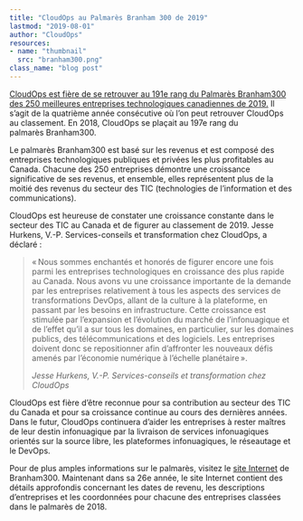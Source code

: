 ```yaml
---
title: "CloudOps au Palmarès Branham 300 de 2019"
lastmod: "2019-08-01"
author: "CloudOps"
resources:
- name: "thumbnail"
  src: "branham300.png"
class_name: "blog post"
---
```


<p><a href="https://branhamgroup.com/2019%20B300%20Listing/cloudops/">CloudOps est fière de se retrouver au 191e rang du Palmarès&nbsp;Branham300 des 250 meilleures entreprises technologiques canadiennes de 2019.</a> Il s’agit de la quatrième année consécutive où l’on peut retrouver CloudOps au classement. En 2018, CloudOps se plaçait au 197e rang du palmarès&nbsp;Branham300.</p><p>Le palmarès&nbsp;Branham300 est basé sur les revenus et est composé des entreprises technologiques publiques et privées les plus profitables au Canada. Chacune des 250 entreprises démontre une croissance significative de ses revenus, et ensemble, elles représentent plus de la moitié des revenus du secteur des TIC (technologies de l’information et des communications).</p><p>CloudOps est heureuse de constater une croissance constante dans le secteur des TIC au Canada et de figurer au classement de 2019. Jesse Hurkens, V.-P. Services-conseils et transformation chez CloudOps, a déclaré&nbsp;:</p><blockquote class="wp-block-quote"><p>« Nous sommes enchantés et honorés de figurer encore une fois parmi les entreprises technologiques en croissance des plus rapide au Canada. Nous avons vu une croissance importante de la demande par les entreprises relativement à tous les aspects des services de transformations DevOps, allant de la culture à la plateforme, en passant par les besoins en infrastructure. Cette croissance est stimulée par l’expansion et l’évolution du marché de l’infonuagique et de l’effet qu’il a sur tous les domaines, en particulier, sur les domaines publics, des télécommunications et des logiciels. Les entreprises doivent donc se repositionner afin d’affronter les nouveaux défis amenés par l’économie numérique à l’échelle planétaire ».&nbsp;&nbsp;</p><p><cite>Jesse Hurkens, V.-P. Services-conseils et transformation chez CloudOps</cite></p></blockquote><p>CloudOps est fière d’être reconnue pour sa contribution au secteur des TIC du Canada et pour sa croissance continue au cours des dernières années. Dans le futur, CloudOps continuera d’aider les entreprises à rester maîtres de leur destin infonuagique par la livraison de services infonuagiques orientés sur la source libre, les plateformes infonuagiques, le réseautage et le DevOps.</p><p>Pour de plus amples informations sur le palmarès, visitez le <a href="https://www.branham300.com/index.php">site Internet</a> de Branham300. Maintenant dans sa 26e année, le site Internet contient des détails approfondis concernant les dates de revenu, les descriptions d’entreprises et les coordonnées pour chacune des entreprises classées dans le palmarès de 2018.</p>